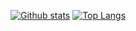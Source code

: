 [![Github stats](https://github-readme-stats.vercel.app/api?username=adametsderschopfer&hide_border=true&count_private=true&show_icons=true&theme=vision-friendly-dark&include_all_commits=true)](https://github.com/anuraghazra/github-readme-stats) [![Top Langs](https://github-readme-stats.vercel.app/api/top-langs/?username=adametsderschopfer&hide=smarty,twig,ejs,actionscript&hide_border=true&theme=vision-friendly-dark&langs_count=10&layout=compact)](https://github.com/anuraghazra/github-readme-stats)
